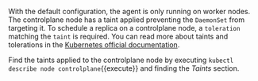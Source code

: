 With the default configuration, the agent is only running on worker nodes. The controlplane node has a taint applied preventing the `DaemonSet` from targeting it. To schedule a replica on a controlplane node, a `toleration` matching the `taint` is required. You can read more about taints and tolerations in the [Kubernetes official documentation](https://kubernetes.io/docs/concepts/scheduling-eviction/taint-and-toleration/).

Find the taints applied to the controlplane node by executing `kubectl describe node controlplane`{{execute}} and finding the *Taints* section.